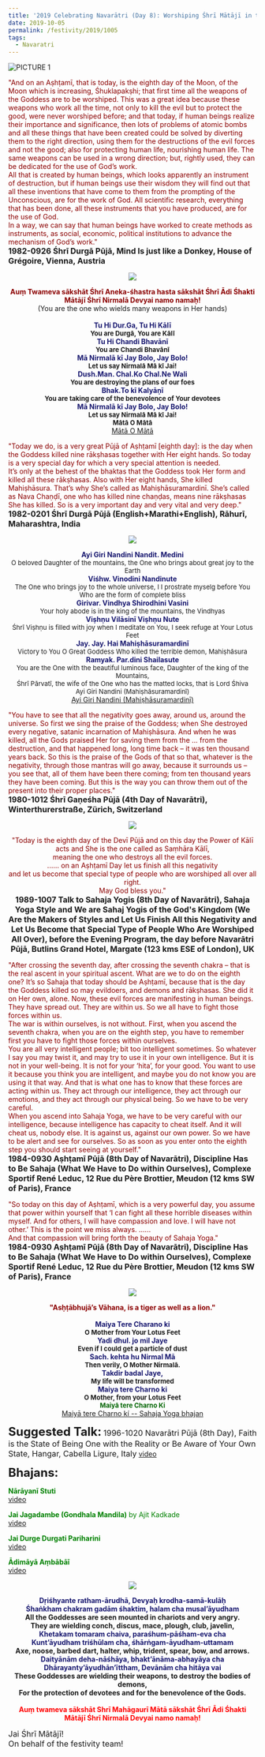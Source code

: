 ```yaml
---
title: '2019 Celebrating Navarātri (Day 8): Worshiping Śhrī Mātājī in the form of Śhrī Mahāgaurī'
date: 2019-10-05
permalink: /festivity/2019/1005
tags:
  - Navaratri
---
```


![PICTURE 1](/images/image1.png)

<p>
<font color="DarkRed">"And on an Aṣhṭamī, that is today, is the eighth day of the Moon, of the Moon which is increasing, Śhuklapakṣhi; that first time all the weapons of the Goddess are to be worshiped. This was a great idea because these weapons who work all the time, not only to kill the evil but to protect the good, were never worshiped before; and that today, if human beings realize their importance and significance, then lots of problems of atomic bombs and all these things that have been created could be solved by diverting them to the right direction, using them for the destructions of the evil forces and not the good; also for protecting human life, nourishing human life. The same weapons can be used in a wrong direction; but, rightly used, they can be dedicated for the use of God’s work.<br>
All that is created by human beings, which looks apparently an instrument of destruction, but if human beings use their wisdom they will find out that all these inventions that have come to them from the prompting of the Unconscious, are for the work of God. All scientific research, everything that has been done, all these instruments that you have produced, are for the use of God.<br>
In a way, we can say that human beings have worked to create methods as instruments, as social, economic, political institutions to advance the mechanism of God’s work."</font><br>
<font size="+0"><b>1982-0926 Śhrī Durgā Pūjā, Mind Is just like a Donkey, House of Grégoire, Vienna, Austria</b></font>
</p>

<div style="text-align: center"><img src="/images/image197.png" /></div>

<p style="text-align:center;">
<font color="DarkRed"><b>Auṃ Twameva sākshāt Śhrī Aneka-śhastra hasta sākshāt Śhrī Ādi Śhakti Mātājī Śhrī Nirmalā Devyai namo namaḥ!</b></font><br>
(You are the one who wields many weapons in Her hands)<br>
<br>	
<font color="MidNightBlue"><b>Tu Hi Dur.Ga, Tu Hi Kālī </b></font><br>
<font size="-1"><b>You are Durgā, You are Kālī </b></font><br>               
<font color="MidNightBlue"><b>Tu Hi Chandi Bhavānī</b></font><br>
<font size="-1"><b>You are Chandi Bhavānī</b></font><br>          
<font color="MidNightBlue"><b>Mā Nirmalā kī Jay Bolo, Jay Bolo!</b></font><br>
<font size="-1"><b>Let us say Nirmalā Mā kī Jai!</b></font><br> 
<font color="MidNightBlue"><b>Dush.Man. Chal.Ko Chal.Ne Wali</b></font><br>
<font size="-1"><b>You are destroying the plans of our foes</b></font><br> 
<font color="MidNightBlue"><b>Bhak.To kī Kalyāṇī</b></font><br>
<font size="-1"><b>You are taking care of the benevolence of Your devotees</b></font><br> 
<font color="MidNightBlue"><b>Mā Nirmalā kī Jay Bolo, Jay Bolo!</b></font><br> 
<font size="-1"><b>Let us say Nirmalā Mā kī Jai!<br>
Mātā O Mātā</b></font><br>
<a href="https://www.youtube.com/watch?v=Y03KCMh5c-s"> Mātā O Mātā</a>
</p>

<p>
<font color="DarkRed">"Today we do, is a very great Pūjā of Aṣhṭamī [eighth day]: is the day when the Goddess killed nine rākṣhasas together with Her eight hands. So today is a very special day for which a very special attention is needed.<br>
It’s only at the behest of the bhaktas that the Goddess took Her form and killed all these rākṣhasas. Also with Her eight hands, She killed Mahiṣhāsura. That’s why She’s called as Mahiṣhāsuramardinī. She’s called as Nava Chaṇḍī, one who has killed nine chaṇḍas, means nine rākṣhasas She has killed. So is a very important day and very vital and very deep."</font><br>
<font size="+0"><b>1982-0201 Śhrī Durgā Pūjā (English+Marathi+English), Rāhurī, Maharashtra, India</b></font>
</p>

<div style="text-align: center"><img src="/images/image198.png" /></div>

<p style="text-align:center;">
<font color="MidNightBlue"><b>Ayi Giri Nandini Nandit. Medini</b></font><br>
<font size="-1">O beloved Daughter of the mountains, the One who brings about great joy to the Earth</font><br>
<font color="MidNightBlue"><b>Viśhw. Vinodini Nandinute</b></font><br>
<font size="-1">The One who brings joy to the whole universe, I I prostrate myselg before You<br>
Who are the form of complete bliss</font><br>
<font color="MidNightBlue"><b>Girivar. Vindhya Shirodhini Vasini</b></font><br>
<font size="-1">Your holy abode is in the king of the mountains, the Vindhyas</font><br>
<font color="MidNightBlue"><b>Viṣhṇu Vilāsinī Viṣhṇu Nute</b></font><br>
<font size="-1">Śhrī Viṣhṇu is filled with joy when I meditate on You, I seek refuge at Your Lotus Feet</font><br>
<font color="MidNightBlue"><b>Jay. Jay. Hai Mahiṣhāsuramardinī</b></font><br>
<font size="-1">Victory to You O Great Goddess
Who killed the terrible demon, Mahiṣhāsura</font><br>
<font color="MidNightBlue"><b>Ramyak. Par.dini Shailasute</b></font><br>
<font size="-1">You are the One with the beautiful luminous face, Daughter of the king of the Mountains,<br>
Śhrī Pārvatī, the wife of the One who has the matted locks, that is  Lord Śhiva<br>
Ayi Giri Nandini (Mahiṣhāsuramardinī)</font><br>
<a href="https://www.youtube.com/watch?v=lAojYxfnKMs">Ayi Giri Nandini (Mahiṣhāsuramardinī)</a>
</p>

<p>
<font color="DarkRed">"You have to see that all the negativity goes away, around us, around the universe. So first we sing the praise of the Goddess; when She destroyed every negative, satanic incarnation of Mahiṣhāsura. And when he was killed, all the Gods praised Her for saving them from the ... from the destruction, and that happened long, long time back – it was ten thousand years back. So this is the praise of the Gods of that so that, whatever is the negativity, through those mantras will go away, because it surrounds us – you see that, all of them have been there coming; from ten thousand years they have been coming. But this is the way you can throw them out of the present into their proper places."</font><br>
<font size="+0"><b>1980-1012 Śhrī Gaṇeśha Pūjā (4th Day of Navarātri), Winterthurerstraße, Zürich, Switzerland</b></font>
</p>

<div style="text-align: center"><img src="/images/image199.png" /></div>

<p style="text-align:center;">
<font color="DarkRed">"Today is the eighth day of the Devī Pūjā and on this day the Power of Kālī acts and She is the one called as Saṃhāra Kālī,<br>
meaning the one who destroys all the evil forces.<br>
...... on an Aṣhṭamī Day let us finish all this negativity<br>
and let us become that special type of people who are worshiped all over all right.<br>
May God bless you."</font><br>
<font size="+0"><b>1989-1007 Talk to Sahaja Yogis (8th Day of Navarātri), Sahaja Yoga Style and We are Sahaj Yogis of the God's Kingdom (We Are the Makers of Styles and Let Us Finish All this Negativity and Let Us Become that Special Type of People Who Are Worshiped All Over), before the Evening Program, the day before Navarātri Pūjā, Butlins Grand Hotel, Margate (123 kms ESE of London), UK</b></font><br>
</p>

<p>
<font color="DarkRed">"After crossing the seventh day, after crossing the seventh chakra – that is the real ascent in your spiritual ascent. What are we to do on the eighth one?
It’s so Sahaja that today should be Aṣhṭamī, because that is the day the Goddess killed so may evildoers, and demons and rākṣhasas. She did it on Her own, alone. Now, these evil forces are manifesting in human beings. They have spread out. They are within us. So we all have to fight those forces within us.<br>
The war is within ourselves, is not without. First, when you ascend the seventh chakra, when you are on the eighth step, you have to remember first you have to fight those forces within ourselves.<br>
You are all very intelligent people; bit too intelligent sometimes. So whatever I say you may twist it, and may try to use it in your own intelligence. But it is not in your well-being. It is not for your ‘hita’, for your good. You want to use it because you think you are intelligent, and maybe you do not know you are using it that way. And that is what one has to know that these forces are acting within us. They act through our intelligence, they act through our emotions, and they act through our physical being. So we have to be very careful.<br>
When you ascend into Sahaja Yoga, we have to be very careful with our intelligence, because intelligence has capacity to cheat itself. And it will cheat us, nobody else. It is against us, against our own power. So we have to be alert and see for ourselves. So as soon as you enter onto the eighth step you should start seeing at yourself."</font><br>
<font size="+0"><b>1984-0930 Aṣhṭamī Pūjā (8th Day of Navarātri), Discipline Has to Be Sahaja (What We Have to Do within Ourselves), Complexe Sportif René Leduc, 12 Rue du Père Brottier, Meudon (12 kms SW of Paris), France</b></font>
</p>

<p>
<font color="DarkRed">"So today on this day of Aṣhṭamī, which is a very powerful day, you assume that power within yourself that ‘I can fight all these horrible diseases within myself. And for others, I will have compassion and love. I will have not other.’ This is the point we miss always. ......<br>
And that compassion will bring forth the beauty of Sahaja Yoga."</font><br>
<font size="+0"><b>1984-0930 Aṣhṭamī Pūjā (8th Day of Navarātri), Discipline Has to Be Sahaja (What We Have to Do within Ourselves), Complexe Sportif René Leduc, 12 Rue du Père Brottier, Meudon (12 kms SW of Paris), France</b></font>
</p>

<div style="text-align: center"><img src="/images/image200.png" /></div>

<p style="text-align:center;">
<font color="DarkRed"><b>"Asḥṭābhujā’s Vāhana, is a tiger as well as a lion."</b></font><br>
<br>
<font color="MidNightBlue"><b>Maiya Tere Charano ki</b></font><br>
<font size="-1"><b>O Mother from Your Lotus Feet</b></font><br>
<font color="MidNightBlue"><b>Yadi dhul. jo mil Jaye</b></font><br>
<font size="-1"><b>Even if I could get a particle of dust</b></font><br>
<font color="MidNightBlue"><b>Sach. kehta hu Nirmal Mā</b></font><br>
<font size="-1"><b>Then verily, O Mother Nirmalā.</b></font><br>
<font color="MidNightBlue"><b>Takdir badal Jaye,</b></font><br>
<font size="-1"><b>My life will be transformed</b></font><br>
<font color="MidNightBlue"><b>Maiya tere Charno ki</b></font><br>
<font size="-1"><b>O Mother, from your Lotus Feet</b></font><br>	
<font size="-1"><font color="DarkGreen"><b>Maiyā tere Charno Ki</b></font></font><br>
<a href="https://www.youtube.com/watch?v=0OlxRe8pbEs">Maiyā tere Charno kí -- Sahaja Yoga bhajan</a>
</p>

<font size="+2"><b>Suggested Talk:</b></font>
<font size="+0">1996-1020 Navarātri Pūjā (8th Day), Faith is the State of Being One with the Reality or Be Aware of Your Own State, Hangar, Cabella Ligure, Italy</font>
<a href="https://www.youtube.com/watch?v=rtTipkbReE0"> video</a><br>

<font size="+2"><b>Bhajans:</b></font>

<p>
<font color="green"><b>Nārāyanī Stuti</b></font><br>
<a href="https://www.youtube.com/watch?v=T_V1ka6e4Xo"> video</a><br>
</p>

<p>
<font color="green"><b>Jai Jagadambe (Gondhala Mandila)</b> by Ajit Kadkade</font><br>
<a href="https://www.youtube.com/watch?v=ggudbiYs71c">video</a>
</p>

<p>
<font color="green"><b>Jai Durge Durgati Pariharini</b></font><br>
<a href="https://www.youtube.com/watch?v=F68hoY8ZhOI">video</a>
</p>
 
<p>
<font color="green"><b>Ādimāyā Aṃbābāī</b></font><br>
<a href="https://www.youtube.com/watch?v=niuCWTNKu0k">video</a> 
</p>

<div style="text-align: center"><img src="/images/image201.jpg" /></div>

<p style="text-align:center;">
<font color="MidNightBlue"><b>Dṛiśhyante ratham-ārudhā, Devyaḥ krodha-samā-kulāḥ<br>
Śhaṅkham chakram gadām śhaktim, halam cha musal’āyudham</b></font><br>
<b>All the Goddesses are seen mounted in chariots and very angry.<br>
They are wielding conch, discus, mace, plough, club, javelin,</b><br>
<font color="MidNightBlue"><b>Khetakam tomaram chaiva, paraśhum-pāśham-eva cha<br>
Kunt’āyudham triśhūlam cha, śhārṅgam-āyudham-uttamam</b></font><br>
<b>Axe, noose, barbed dart, halter, whip, trident, spear, bow, and arrows.</b><br>
<font color="MidNightBlue"><b>Daityānām deha-nāśhāya, bhakt’ānāma-abhayāya cha<br>
Dhārayanty’āyudhān’īttham, Devānām cha hitāya vai</b></font><br>
<b>These Goddesses are wielding their weapons, to destroy the bodies of demons,<br>
For the protection of devotees and for the benevolence of the Gods.</b><br>
<br>
<font color="Red"><b>Auṃ twameva sākshāt Shrī Mahāgaurī Mātā sākshāt Śhrī Ādi Śhakti Mātājī Śhrī Nirmalā Devyai namo namaḥ!</b></font><br>
</p>

<p>
<font size="+0">Jai Śhrī Mātājī!<br>
On behalf of the festivity team!</font>
</p>